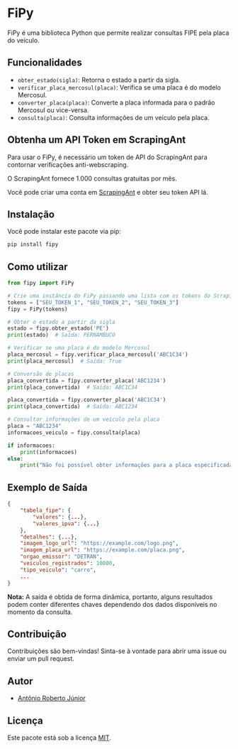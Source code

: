 # FiPy

FiPy é uma biblioteca Python que permite realizar consultas FIPE pela placa do veículo.

## Funcionalidades

- `obter_estado(sigla)`: Retorna o estado a partir da sigla.
- `verificar_placa_mercosul(placa)`: Verifica se uma placa é do modelo Mercosul.
- `converter_placa(placa)`: Converte a placa informada para o padrão Mercosul ou vice-versa.
- `consulta(placa)`: Consulta informações de um veículo pela placa.

## Obtenha um API Token em ScrapingAnt

Para usar o FiPy, é necessário um token de API do ScrapingAnt para contornar verificações anti-webscraping.

O ScrapingAnt fornece 1.000 consultas gratuitas por mês.

Você pode criar uma conta em [ScrapingAnt][scrapingant] e obter seu token API lá.

## Instalação

Você pode instalar este pacote via pip:

```bash
pip install fipy
```

## Como utilizar

```python
from fipy import FiPy

# Crie uma instância do FiPy passando uma lista com os tokens do ScrapingAnt como parâmetros. Você pode adicionar quantos tokens forem necessários.
tokens = ["SEU_TOKEN_1", "SEU_TOKEN_2", "SEU_TOKEN_3"]
fipy = FiPy(tokens)

# Obter o estado a partir da sigla
estado = fipy.obter_estado('PE')
print(estado)  # Saída: PERNAMBUCO

# Verificar se uma placa é do modelo Mercosul
placa_mercosul = fipy.verificar_placa_mercosul('ABC1C34')
print(placa_mercosul)  # Saída: True

# Conversão de placas
placa_convertida = fipy.converter_placa('ABC1234')
print(placa_convertida)  # Saída: ABC1C34

placa_convertida = fipy.converter_placa('ABC1C34')
print(placa_convertida)  # Saída: ABC1234

# Consultar informações de um veículo pela placa
placa = "ABC1234"
informacoes_veiculo = fipy.consulta(placa)

if informacoes:
    print(informacoes)
else:
    print("Não foi possível obter informações para a placa especificada.")
```

## Exemplo de Saída

```json
{
    "tabela_fipe": {
        "valores": {...},
        "valores_ipva": {...}
    },
    "detalhes": {...},
    "imagem_logo_url": "https://example.com/logo.png",
    "imagem_placa_url": "https://example.com/placa.png",
    "orgao_emissor": "DETRAN",
    "veiculos_registrados": 10000,
    "tipo_veiculo": "carro",
    ...
}
```

**Nota:** A saída é obtida de forma dinâmica, portanto, alguns resultados podem conter diferentes chaves dependendo dos dados disponíveis no momento da consulta.

## Contribuição

Contribuições são bem-vindas! Sinta-se à vontade para abrir uma issue ou enviar um pull request.

## Autor
- [Antônio Roberto Júnior][krz]

## Licença

Este pacote está sob a licença [MIT](LICENSE).

[krz]: https://github.com/juniorkrz
[scrapingant]: https://scrapingant.com/